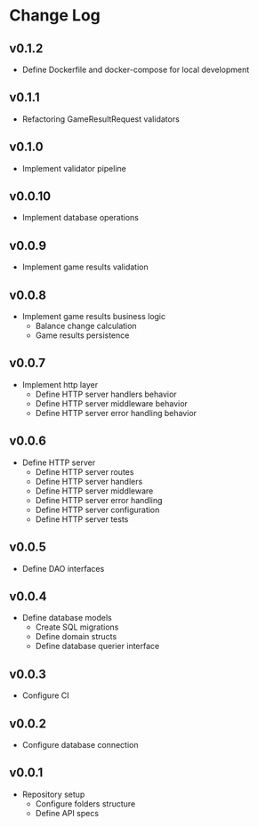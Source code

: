 # Change Log


## v0.1.2

- Define Dockerfile and docker-compose for local development

## v0.1.1

- Refactoring GameResultRequest validators

## v0.1.0

- Implement validator pipeline

## v0.0.10

- Implement database operations

## v0.0.9

- Implement game results validation
  

## v0.0.8

- Implement game results business logic
  - Balance change calculation
  - Game results persistence

## v0.0.7

- Implement http layer
  - Define HTTP server handlers behavior
  - Define HTTP server middleware behavior
  - Define HTTP server error handling behavior

## v0.0.6

- Define HTTP server
  - Define HTTP server routes
  - Define HTTP server handlers
  - Define HTTP server middleware
  - Define HTTP server error handling
  - Define HTTP server configuration
  - Define HTTP server tests

## v0.0.5

- Define DAO interfaces

## v0.0.4

- Define database models
  - Create SQL migrations
  - Define domain structs
  - Define database querier interface

## v0.0.3

- Configure CI

## v0.0.2

- Configure database connection
  
## v0.0.1

- Repository setup
  - Configure folders structure
  - Define API specs
